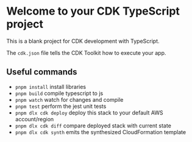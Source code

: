 # Welcome to your CDK TypeScript project

This is a blank project for CDK development with TypeScript.

The `cdk.json` file tells the CDK Toolkit how to execute your app.

## Useful commands

- `pnpm install` install libraries
- `pnpm build` compile typescript to js
- `pnpm watch` watch for changes and compile
- `pnpm test` perform the jest unit tests
- `pnpm dlx cdk deploy` deploy this stack to your default AWS account/region
- `pnpm dlx cdk diff` compare deployed stack with current state
- `pnpm dlx cdk synth` emits the synthesized CloudFormation template
